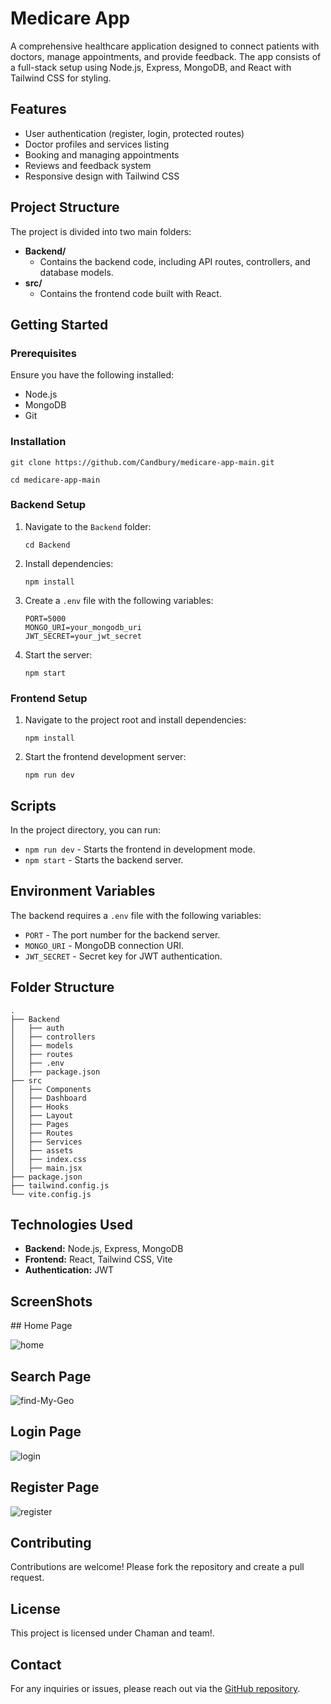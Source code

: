 
  <h1>Medicare App</h1>
  <p>
    A comprehensive healthcare application designed to connect patients with doctors, manage appointments, and provide feedback. The app consists of a full-stack setup using Node.js, Express, MongoDB, and React with Tailwind CSS for styling. 
  </p>

  <h2>Features</h2>
  <ul>
    <li>User authentication (register, login, protected routes)</li>
    <li>Doctor profiles and services listing</li>
    <li>Booking and managing appointments</li>
    <li>Reviews and feedback system</li>
    <li>Responsive design with Tailwind CSS</li>
  </ul>

  <h2>Project Structure</h2>
  <p>The project is divided into two main folders:</p>
  <ul>
    <li>
      <strong>Backend/</strong>
      <ul>
        <li>Contains the backend code, including API routes, controllers, and database models.</li>
      </ul>
    </li>
    <li>
      <strong>src/</strong>
      <ul>
        <li>Contains the frontend code built with React.</li>
      </ul>
    </li>
  </ul>

  <h2>Getting Started</h2>
  <h3>Prerequisites</h3>
  <p>Ensure you have the following installed:</p>
  <ul>
    <li>Node.js</li>
    <li>MongoDB</li>
    <li>Git</li>
  </ul>



  <h3>Installation</h3>
  <pre><code>git clone https://github.com/Candbury/medicare-app-main.git</code></pre>
  <pre><code>cd medicare-app-main</code></pre>

  <h3>Backend Setup</h3>
  <ol>
    <li>Navigate to the <code>Backend</code> folder:</li>
    <pre><code>cd Backend</code></pre>
    <li>Install dependencies:</li>
    <pre><code>npm install</code></pre>
    <li>Create a <code>.env</code> file with the following variables:</li>
    <pre><code>PORT=5000
MONGO_URI=your_mongodb_uri
JWT_SECRET=your_jwt_secret</code></pre>
    <li>Start the server:</li>
    <pre><code>npm start</code></pre>
  </ol>

  <h3>Frontend Setup</h3>
  <ol>
    <li>Navigate to the project root and install dependencies:</li>
    <pre><code>npm install</code></pre>
    <li>Start the frontend development server:</li>
    <pre><code>npm run dev</code></pre>
  </ol>

  <h2>Scripts</h2>
  <p>In the project directory, you can run:</p>
  <ul>
    <li><code>npm run dev</code> - Starts the frontend in development mode.</li>
    <li><code>npm start</code> - Starts the backend server.</li>
  </ul>

  <h2>Environment Variables</h2>
  <p>
    The backend requires a <code>.env</code> file with the following variables:
  </p>
  <ul>
    <li><code>PORT</code> - The port number for the backend server.</li>
    <li><code>MONGO_URI</code> - MongoDB connection URI.</li>
    <li><code>JWT_SECRET</code> - Secret key for JWT authentication.</li>
  </ul>

  <h2>Folder Structure</h2>
  <pre><code>.
├── Backend
│   ├── auth
│   ├── controllers
│   ├── models
│   ├── routes
│   ├── .env
│   ├── package.json
├── src
│   ├── Components
│   ├── Dashboard
│   ├── Hooks
│   ├── Layout
│   ├── Pages
│   ├── Routes
│   ├── Services
│   ├── assets
│   ├── index.css
│   ├── main.jsx
├── package.json
├── tailwind.config.js
└── vite.config.js</code></pre>

  <h2>Technologies Used</h2>
  <ul>
    <li><strong>Backend:</strong> Node.js, Express, MongoDB</li>
    <li><strong>Frontend:</strong> React, Tailwind CSS, Vite</li>
    <li><strong>Authentication:</strong> JWT</li>
  </ul>

  <h2>ScreenShots</h2>
## Home Page

![home](https://github.com/user-attachments/assets/0cb7ba1d-03d0-4927-b828-8571f715a169)

## Search Page

![find-My-Geo](https://github.com/user-attachments/assets/e37c28c8-6806-471f-a211-79af539e60fd)

## Login Page

![login](https://github.com/user-attachments/assets/8dfbf30c-14d9-433c-a730-3c247c6b4f4e)

## Register Page

![register](https://github.com/user-attachments/assets/3b4eac63-4831-4ba2-a53f-fe492ae87f23)


  <h2>Contributing</h2>
  <p>
    Contributions are welcome! Please fork the repository and create a pull request.
  </p>

  <h2>License</h2>
  <p>This project is licensed under Chaman and team!.</p>

  <h2>Contact</h2>
  <p>
    For any inquiries or issues, please reach out via the <a href="https://github.com/Candbury">GitHub repository</a>.
  </p>
</body>
</html>
